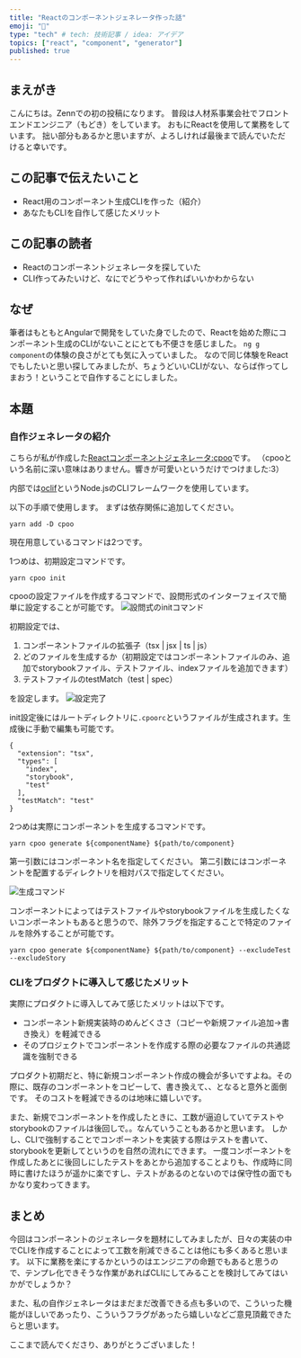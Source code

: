 ```yaml
---
title: "Reactのコンポーネントジェネレータ作った話"
emoji: "🐶"
type: "tech" # tech: 技術記事 / idea: アイデア
topics: ["react", "component", "generator"]
published: true
---
```

## まえがき
こんにちは。Zennでの初の投稿になります。
普段は人材系事業会社でフロントエンドエンジニア（もどき）をしています。
おもにReactを使用して業務をしています。
拙い部分もあるかと思いますが、よろしければ最後まで読んでいただけると幸いです。

## この記事で伝えたいこと
- React用のコンポーネント生成CLIを作った（紹介）
- あなたもCLIを自作して感じたメリット

## この記事の読者
- Reactのコンポーネントジェネレータを探していた
- CLI作ってみたいけど、なにでどうやって作ればいいかわからない

## なぜ
筆者はもともとAngularで開発をしていた身でしたので、Reactを始めた際にコンポーネント生成のCLIがないことにとても不便さを感じました。
`ng g component`の体験の良さがとても気に入っていました。
なので同じ体験をReactでもしたいと思い探してみましたが、ちょうどいいCLIがない、ならば作ってしまおう！ということで自作することにしました。

## 本題
### 自作ジェネレータの紹介
こちらが私が作成した[Reactコンポーネントジェネレータ:cpoo](https://www.npmjs.com/package/cpoo)です。
（cpooという名前に深い意味はありません。響きが可愛いというだけでつけました:3）

内部では[oclif](https://oclif.io/)というNode.jsのCLIフレームワークを使用しています。

以下の手順で使用します。
まずは依存関係に追加してください。
```
yarn add -D cpoo
```

現在用意しているコマンドは2つです。

1つめは、初期設定コマンドです。
```
yarn cpoo init
```
cpooの設定ファイルを作成するコマンドで、設問形式のインターフェイスで簡単に設定することが可能です。
![設問式のinitコマンド](https://storage.googleapis.com/zenn-user-upload/4c23318e3bf5-20220102.png)

初期設定では、
1. コンポーネントファイルの拡張子（tsx | jsx | ts | js）
1. どのファイルを生成するか（初期設定ではコンポーネントファイルのみ、追加でstorybookファイル、テストファイル、indexファイルを追加できます）
1. テストファイルのtestMatch（test | spec）

を設定します。
![設定完了](https://storage.googleapis.com/zenn-user-upload/12457e497178-20220102.png)

init設定後にはルートディレクトリに`.cpoorc`というファイルが生成されます。生成後に手動で編集も可能です。
```
{
  "extension": "tsx",
  "types": [
    "index",
    "storybook",
    "test"
  ],
  "testMatch": "test"
}
```

2つめは実際にコンポーネントを生成するコマンドです。
```
yarn cpoo generate ${componentName} ${path/to/component}
```
第一引数にはコンポーネント名を指定してください。
第二引数にはコンポーネントを配置するディレクトリを相対パスで指定してください。

![生成コマンド](https://storage.googleapis.com/zenn-user-upload/d0ef7a61b2ee-20220102.png)

コンポーネントによってはテストファイルやstorybookファイルを生成したくないコンポーネントもあると思うので、除外フラグを指定することで特定のファイルを除外することが可能です。

```
yarn cpoo generate ${componentName} ${path/to/component} --excludeTest --excludeStory
```

### CLIをプロダクトに導入して感じたメリット
実際にプロダクトに導入してみて感じたメリットは以下です。
- コンポーネント新規実装時のめんどくささ（コピーや新規ファイル追加->書き換え）を軽減できる
- そのプロジェクトでコンポーネントを作成する際の必要なファイルの共通認識を強制できる

プロダクト初期だと、特に新規コンポーネント作成の機会が多いですよね。その際に、既存のコンポーネントをコピーして、書き換えて、、となると意外と面倒です。
そのコストを軽減できるのは地味に嬉しいです。

また、新規でコンポーネントを作成したときに、工数が逼迫していてテストやstorybookのファイルは後回しで。。なんていうこともあるかと思います。
しかし、CLIで強制することでコンポーネントを実装する際はテストを書いて、storybookを更新してというのを自然の流れにできます。
一度コンポーネントを作成したあとに後回しにしたテストをあとから追加することよりも、作成時に同時に書けたほうが遥かに楽ですし、テストがあるのとないのでは保守性の面でもかなり変わってきます。

## まとめ
今回はコンポーネントのジェネレータを題材にしてみましたが、日々の実装の中でCLIを作成することによって工数を削減できることは他にも多くあると思います。
以下に業務を楽にするかというのはエンジニアの命題でもあると思うので、テンプレ化できそうな作業があればCLIにしてみることを検討してみてはいかがでしょうか？

また、私の自作ジェネレータはまだまだ改善できる点も多いので、こういった機能がほしいであったり、こういうフラグがあったら嬉しいなどご意見頂戴できたらと思います。

ここまで読んでくださり、ありがとうございました！
